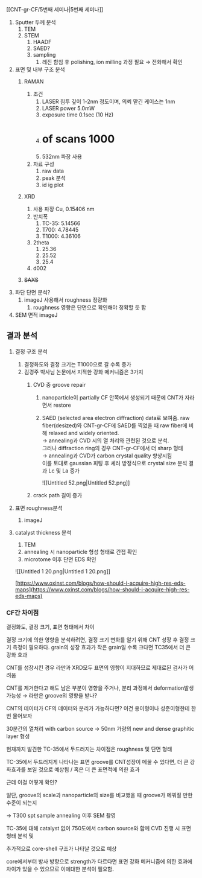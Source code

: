 [[CNT-gr-CF/5번째 세미나|5번째 세미나]]

1. Sputter 두께 분석
    1. TEM
    2. STEM
        1. HAADF
        2. SAED?
        3. sampling
            1. 레진 함침 후 polishing, ion milling 과정 필요 → 전화해서 확인
2. 표면 및 내부 구조 분석
    1. RAMAN
        1. 조건
            1. LASER 침투 깊이 1-2nm 정도이며, 의뢰 맡긴 케이스는 1nm
            2. LASER power 5.0mW
            3. exposure time 0.1sec (10 Hz)
            4. # of scans 1000
            5. 532nm 파장 사용
        2. 자료 구성
            1. raw data
            2. peak 분석
            3. id ig plot
    2. XRD
        1. 사용 파장 Cu, 0.15406 nm
        2. 반치폭
            1. TC-35: 5.14566
            2. T700: 4.78445
            3. T1000: 4.36106
        3. 2theta
            1. 25.36
            2. 25.52
            3. 25.4
        4. d002
            
    3. ~~SAXS~~
3. 파단 단면 분석?
    1. imageJ 사용해서 roughness 정량화
        1. roughness 영향은 단면으로 확인해야 정확할 듯 함
4. SEM 면적 imageJ

  

  

  

  

## 결과 분석

1. 결정 구조 분석
    1. 결정화도와 결정 크기는 T1000으로 갈 수록 증가
    2. 김경주 박사님 논문에서 지적한 강화 메커니즘은 3가지
        1. CVD 중 groove repair
            1. nanoparticle이 partially CF 안쪽에서 생성되기 때문에 CNT가 자라면서 restore
            2. SAED (selected area electron diffraction) data로 보여줌. raw fiber(desized)와 CNT-gr-CF에 SAED를 찍었을 때 raw fiber에 비해 relaxed and widely oriented.  
                → annealing과 CVD 시의 열 처리와 관련된 것으로 분석.  
                그러나 diffraction ring의 경우 CNT-gr-CF에서 더 sharp 형태  
                → annealing과 CVD가 carbon crystal quality 향상시킴  
                이를 토대로 gaussian 피팅 후 셰러 방정식으로 crystal size 분석 결과 Lc 및 La 증가  
                  
                
                ![[Untitled 52.png|Untitled 52.png]]
                
        2. crack path 길이 증가
        
2. 표면 roughness분석
    1. imageJ
3. catalyst thickness 분석
    
    1. TEM
    2. annealing 시 nanoparticle 형성 형태로 간접 확인
    3. microtome 이후 단면 EDS 확인  
          
        
    
    ![[Untitled 1 20.png|Untitled 1 20.png]]
    
    [https://www.oxinst.com/blogs/how-should-i-acquire-high-res-eds-maps](https://www.oxinst.com/blogs/how-should-i-acquire-high-res-eds-maps)
    

### CF간 차이점

결정화도, 결정 크기, 표면 형태에서 차이

결정 크기에 의한 영향을 분석하려면, 결정 크기 변화를 알기 위해 CNT 성장 후 결정 크기 측정이 필요하다. grain의 성장 효과가 작은 grain일 수록 크다면 TC35에서 더 큰 강화 효과

CNT를 성장시킨 경우 라만과 XRD모두 표면의 영향이 지대하므로 제대로된 검사가 어려움

CNT를 제거한다고 해도 남은 부분이 영향을 주거나, 분리 과정에서 deformation발생 가능성 → 라만은 groove의 영향을 받나?

CNT의 데이터가 CF의 데이터와 분리가 가능하다면? 이건 용이형이나 성준이형한테 한번 물어보자

30분간의 열처리 with carbon source → 50nm 가량의 new and dense graphitic layer 형성

현재까지 발견한 TC-35에서 두드러지는 차이점은 roughness 및 단면 형태

TC-35에서 두드러지게 나타나는 표면 groove를 CNT성장이 메꿀 수 있다면, 더 큰 강화효과를 보일 것으로 예상됨 / 혹은 더 큰 표면적에 의한 효과

근데 이걸 어떻게 확인?

일단, groove의 scale과 nanoparticle의 size를 비교했을 때 groove가 메꿔질 만한 수준이 되는지

→ T300 spt sample annealing 이후 SEM 촬영

TC-35에 대해 catalyst 없이 750도에서 carbon source와 함께 CVD 진행 시 표면 형태 분석 및

  

  

추가적으로 core-shell 구조가 나타날 것으로 예상

core에서부터 방사 방향으로 strength가 다르다면 표면 강화 메커니즘에 의한 효과에 차이가 있을 수 있으므로 이에대한 분석이 필요함.